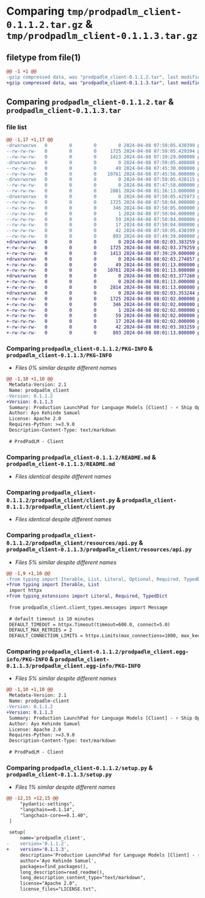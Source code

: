 # Comparing `tmp/prodpadlm_client-0.1.1.2.tar.gz` & `tmp/prodpadlm_client-0.1.1.3.tar.gz`

## filetype from file(1)

```diff
@@ -1 +1 @@
-gzip compressed data, was "prodpadlm_client-0.1.1.2.tar", last modified: Mon Apr  8 07:50:05 2024, max compression
+gzip compressed data, was "prodpadlm_client-0.1.1.3.tar", last modified: Mon Apr  8 08:02:03 2024, max compression
```

## Comparing `prodpadlm_client-0.1.1.2.tar` & `prodpadlm_client-0.1.1.3.tar`

### file list

```diff
@@ -1,17 +1,17 @@
-drwxrwxrwx   0        0        0        0 2024-04-08 07:50:05.430399 prodpadlm_client-0.1.1.2/
--rw-rw-rw-   0        0        0     1725 2024-04-08 07:50:05.429394 prodpadlm_client-0.1.1.2/PKG-INFO
--rw-rw-rw-   0        0        0     1413 2024-04-08 07:39:29.000000 prodpadlm_client-0.1.1.2/README.md
-drwxrwxrwx   0        0        0        0 2024-04-08 07:50:05.408808 prodpadlm_client-0.1.1.2/prodpadlm_client/
--rw-rw-rw-   0        0        0       49 2024-04-08 07:45:30.000000 prodpadlm_client-0.1.1.2/prodpadlm_client/__init__.py
--rw-rw-rw-   0        0        0    10761 2024-04-08 07:45:56.000000 prodpadlm_client-0.1.1.2/prodpadlm_client/client.py
-drwxrwxrwx   0        0        0        0 2024-04-08 07:50:05.428115 prodpadlm_client-0.1.1.2/prodpadlm_client/resources/
--rw-rw-rw-   0        0        0        0 2024-04-08 07:47:58.000000 prodpadlm_client-0.1.1.2/prodpadlm_client/resources/__init__.py
--rw-rw-rw-   0        0        0     2801 2024-04-08 01:16:13.000000 prodpadlm_client-0.1.1.2/prodpadlm_client/resources/api.py
-drwxrwxrwx   0        0        0        0 2024-04-08 07:50:05.425973 prodpadlm_client-0.1.1.2/prodpadlm_client.egg-info/
--rw-rw-rw-   0        0        0     1725 2024-04-08 07:50:04.000000 prodpadlm_client-0.1.1.2/prodpadlm_client.egg-info/PKG-INFO
--rw-rw-rw-   0        0        0      346 2024-04-08 07:50:05.000000 prodpadlm_client-0.1.1.2/prodpadlm_client.egg-info/SOURCES.txt
--rw-rw-rw-   0        0        0        1 2024-04-08 07:50:04.000000 prodpadlm_client-0.1.1.2/prodpadlm_client.egg-info/dependency_links.txt
--rw-rw-rw-   0        0        0       59 2024-04-08 07:50:04.000000 prodpadlm_client-0.1.1.2/prodpadlm_client.egg-info/requires.txt
--rw-rw-rw-   0        0        0       17 2024-04-08 07:50:04.000000 prodpadlm_client-0.1.1.2/prodpadlm_client.egg-info/top_level.txt
--rw-rw-rw-   0        0        0       42 2024-04-08 07:50:05.430399 prodpadlm_client-0.1.1.2/setup.cfg
--rw-rw-rw-   0        0        0      893 2024-04-08 07:49:39.000000 prodpadlm_client-0.1.1.2/setup.py
+drwxrwxrwx   0        0        0        0 2024-04-08 08:02:03.383259 prodpadlm_client-0.1.1.3/
+-rw-rw-rw-   0        0        0     1725 2024-04-08 08:02:03.379259 prodpadlm_client-0.1.1.3/PKG-INFO
+-rw-rw-rw-   0        0        0     1413 2024-04-08 07:39:29.000000 prodpadlm_client-0.1.1.3/README.md
+drwxrwxrwx   0        0        0        0 2024-04-08 08:02:03.274857 prodpadlm_client-0.1.1.3/prodpadlm_client/
+-rw-rw-rw-   0        0        0       49 2024-04-08 08:01:13.000000 prodpadlm_client-0.1.1.3/prodpadlm_client/__init__.py
+-rw-rw-rw-   0        0        0    10761 2024-04-08 08:01:13.000000 prodpadlm_client-0.1.1.3/prodpadlm_client/client.py
+drwxrwxrwx   0        0        0        0 2024-04-08 08:02:03.377260 prodpadlm_client-0.1.1.3/prodpadlm_client/resources/
+-rw-rw-rw-   0        0        0        0 2024-04-08 08:01:13.000000 prodpadlm_client-0.1.1.3/prodpadlm_client/resources/__init__.py
+-rw-rw-rw-   0        0        0     2814 2024-04-08 08:01:13.000000 prodpadlm_client-0.1.1.3/prodpadlm_client/resources/api.py
+drwxrwxrwx   0        0        0        0 2024-04-08 08:02:03.353244 prodpadlm_client-0.1.1.3/prodpadlm_client.egg-info/
+-rw-rw-rw-   0        0        0     1725 2024-04-08 08:02:02.000000 prodpadlm_client-0.1.1.3/prodpadlm_client.egg-info/PKG-INFO
+-rw-rw-rw-   0        0        0      346 2024-04-08 08:02:02.000000 prodpadlm_client-0.1.1.3/prodpadlm_client.egg-info/SOURCES.txt
+-rw-rw-rw-   0        0        0        1 2024-04-08 08:02:02.000000 prodpadlm_client-0.1.1.3/prodpadlm_client.egg-info/dependency_links.txt
+-rw-rw-rw-   0        0        0       59 2024-04-08 08:02:02.000000 prodpadlm_client-0.1.1.3/prodpadlm_client.egg-info/requires.txt
+-rw-rw-rw-   0        0        0       17 2024-04-08 08:02:02.000000 prodpadlm_client-0.1.1.3/prodpadlm_client.egg-info/top_level.txt
+-rw-rw-rw-   0        0        0       42 2024-04-08 08:02:03.383259 prodpadlm_client-0.1.1.3/setup.cfg
+-rw-rw-rw-   0        0        0      893 2024-04-08 08:01:13.000000 prodpadlm_client-0.1.1.3/setup.py
```

### Comparing `prodpadlm_client-0.1.1.2/PKG-INFO` & `prodpadlm_client-0.1.1.3/PKG-INFO`

 * *Files 0% similar despite different names*

```diff
@@ -1,10 +1,10 @@
 Metadata-Version: 2.1
 Name: prodpadlm_client
-Version: 0.1.1.2
+Version: 0.1.1.3
 Summary: Production LaunchPad for Language Models [Client] - ⚡ Ship Open Source LLMs to production faster and efficiently ⚡
 Author: Ayo Kehinde Samuel
 License: Apache 2.0
 Requires-Python: >=3.9.0
 Description-Content-Type: text/markdown
 
 # ProdPadLM - Client
```

### Comparing `prodpadlm_client-0.1.1.2/README.md` & `prodpadlm_client-0.1.1.3/README.md`

 * *Files identical despite different names*

### Comparing `prodpadlm_client-0.1.1.2/prodpadlm_client/client.py` & `prodpadlm_client-0.1.1.3/prodpadlm_client/client.py`

 * *Files identical despite different names*

### Comparing `prodpadlm_client-0.1.1.2/prodpadlm_client/resources/api.py` & `prodpadlm_client-0.1.1.3/prodpadlm_client/resources/api.py`

 * *Files 5% similar despite different names*

```diff
@@ -1,9 +1,10 @@
-from typing import Iterable, List, Literal, Optional, Required, TypedDict, Union
+from typing import Iterable, List
 import httpx
+from typing_extensions import Literal, Required, TypedDict
 
 from prodpadlm_client.client_types.messages import Message
 
 # default timeout is 10 minutes
 DEFAULT_TIMEOUT = httpx.Timeout(timeout=600.0, connect=5.0)
 DEFAULT_MAX_RETRIES = 2
 DEFAULT_CONNECTION_LIMITS = httpx.Limits(max_connections=1000, max_keepalive_connections=100)
```

### Comparing `prodpadlm_client-0.1.1.2/prodpadlm_client.egg-info/PKG-INFO` & `prodpadlm_client-0.1.1.3/prodpadlm_client.egg-info/PKG-INFO`

 * *Files 5% similar despite different names*

```diff
@@ -1,10 +1,10 @@
 Metadata-Version: 2.1
 Name: prodpadlm-client
-Version: 0.1.1.2
+Version: 0.1.1.3
 Summary: Production LaunchPad for Language Models [Client] - ⚡ Ship Open Source LLMs to production faster and efficiently ⚡
 Author: Ayo Kehinde Samuel
 License: Apache 2.0
 Requires-Python: >=3.9.0
 Description-Content-Type: text/markdown
 
 # ProdPadLM - Client
```

### Comparing `prodpadlm_client-0.1.1.2/setup.py` & `prodpadlm_client-0.1.1.3/setup.py`

 * *Files 1% similar despite different names*

```diff
@@ -12,15 +12,15 @@
     "pydantic-settings",
     "langchain==0.1.14",
     "langchain-core==0.1.40",
 ]
 
 setup(
     name='prodpadlm_client',
-    version='0.1.1.2',
+    version='0.1.1.3',
     description='Production LaunchPad for Language Models [Client] - ⚡ Ship Open Source LLMs to production faster and efficiently ⚡',
     author='Ayo Kehinde Samuel',
     packages=find_packages(),
     long_description=read_readme(),
     long_description_content_type="text/markdown",
     license="Apache 2.0",
     license_files="LICENSE.txt",
```

